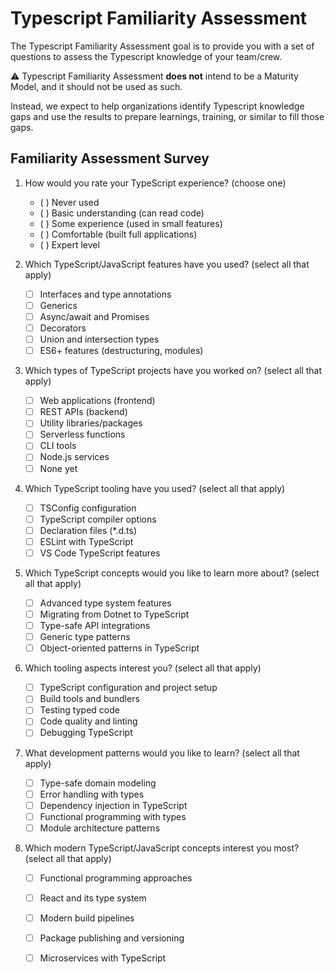 # Typescript Familiarity Assessment

The Typescript Familiarity Assessment goal is to provide you with a set of questions to assess the Typescript knowledge of your team/crew.

:warning: Typescript Familiarity Assessment __does not__ intend to be a Maturity Model, and it should not be used as such.

Instead, we expect to help organizations identify Typescript knowledge gaps and use the results to prepare learnings, training, or similar to fill those gaps.

## Familiarity Assessment Survey

1. How would you rate your TypeScript experience? (choose one)
   - ( ) Never used
   - ( ) Basic understanding (can read code)
   - ( ) Some experience (used in small features)
   - ( ) Comfortable (built full applications)
   - ( ) Expert level

2. Which TypeScript/JavaScript features have you used? (select all that apply)
   - [ ] Interfaces and type annotations
   - [ ] Generics
   - [ ] Async/await and Promises
   - [ ] Decorators
   - [ ] Union and intersection types
   - [ ] ES6+ features (destructuring, modules)

3. Which types of TypeScript projects have you worked on? (select all that apply)
   - [ ] Web applications (frontend)
   - [ ] REST APIs (backend)
   - [ ] Utility libraries/packages
   - [ ] Serverless functions
   - [ ] CLI tools
   - [ ] Node.js services
   - [ ] None yet

4. Which TypeScript tooling have you used? (select all that apply)
   - [ ] TSConfig configuration
   - [ ] TypeScript compiler options
   - [ ] Declaration files (*.d.ts)
   - [ ] ESLint with TypeScript
   - [ ] VS Code TypeScript features

5. Which TypeScript concepts would you like to learn more about? (select all that apply)
   - [ ] Advanced type system features
   - [ ] Migrating from Dotnet to TypeScript
   - [ ] Type-safe API integrations
   - [ ] Generic type patterns
   - [ ] Object-oriented patterns in TypeScript

6. Which tooling aspects interest you? (select all that apply)
   - [ ] TypeScript configuration and project setup
   - [ ] Build tools and bundlers
   - [ ] Testing typed code
   - [ ] Code quality and linting
   - [ ] Debugging TypeScript

7. What development patterns would you like to learn? (select all that apply)
   - [ ] Type-safe domain modeling
   - [ ] Error handling with types
   - [ ] Dependency injection in TypeScript
   - [ ] Functional programming with types
   - [ ] Module architecture patterns

8. Which modern TypeScript/JavaScript concepts interest you most? (select all that apply)
   - [ ] Functional programming approaches
   - [ ] React and its type system
   - [ ] Modern build pipelines
   - [ ] Package publishing and versioning
   - [ ] Microservices with TypeScript
         
